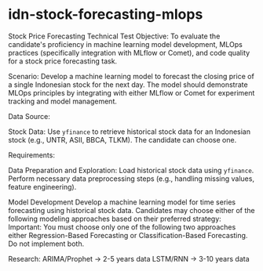 # idn-stock-forecasting-mlops

Stock Price Forecasting Technical Test
Objective: To evaluate the candidate's proficiency in machine learning model development, MLOps practices (specifically integration with MLflow or Comet), and code quality for a stock price forecasting task.

Scenario: Develop a machine learning model to forecast the closing price of a single Indonesian stock for the next day. The model should demonstrate MLOps principles by integrating with either MLflow or Comet for experiment tracking and model management.

Data Source:

Stock Data: Use `yfinance` to retrieve historical stock data for an Indonesian stock (e.g., UNTR, ASII, BBCA, TLKM). The candidate can choose one.

Requirements:

Data Preparation and Exploration:
Load historical stock data using `yfinance`.
Perform necessary data preprocessing steps (e.g., handling missing values, feature engineering).

Model Development
Develop a machine learning model for time series forecasting using historical stock data. Candidates may choose either of the following modeling approaches based on their preferred strategy:
Important: You must choose only one of the following two approaches either Regression-Based Forecasting or Classification-Based Forecasting. Do not implement both.


Research:
ARIMA/Prophet -> 2-5 years data
LSTM/RNN -> 3-10 years data